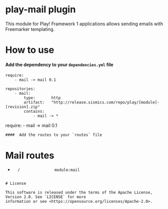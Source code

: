 # play-mail plugin

This module for Play! Framework 1 applications allows sending emails with Freemarker templating.

# How to use

####  Add the dependency to your `dependencies.yml` file

```
require:
    - mail -> mail 0.1

repositories:
    - mail:
        type:       http
        artifact:   "http://release.sismics.com/repo/play/[module]-[revision].zip"
        contains:
            - mail -> *

```
require:
    - mail -> mail 0.1
```
####  Add the routes to your `routes` file

```
# Mail routes
*       /               module:mail
```

# License

This software is released under the terms of the Apache License, Version 2.0. See `LICENSE` for more
information or see <https://opensource.org/licenses/Apache-2.0>.
